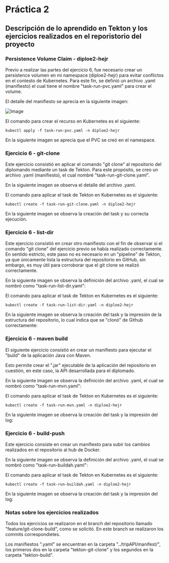 # Práctica 2

## Descripción de lo aprendido en Tekton y los ejercicios realizados en el reporistorio del proyecto 

### Persistence Volume Claim - diploe2-hejr
Previo a realizar las partes del ejercicio 6, fue necesario crear un persistence volumen en mi namespace (diploe2-hejr) para evitar conflictos en el contesto de Kubernetes. 
Para este fin, se definió un archivo .yaml (manifiesto) el cual tiene el nombre "task-run-pvc.yaml" para crear el volume. 

El detalle del manifiesto se aprecia en la siguiente imagen: 

![Image](https://github.com/user-attachments/assets/126c5c91-675f-4efb-bba9-54f761084be7)


El comando para crear el recurso en Kubernetes es el siguiente: 

    kubectl apply -f task-run-pvc.yaml -n diploe2-hejr

En la siguiente imagen se aprecia que el PVC se creó en el namespace. 



### Ejercicio 6 - git-clone

Este ejercicio consistió en aplicar el comando  "git clone" al repositorio del diplomando mediante un task de Tekton.
Para este propósito, se creo un archivo .yaml (manifiesto), el cual nombré "task-run-git-clone.yaml". 

En la siguiente imagen se observa el detalle del archivo .yaml. 


El comando para aplicar el task de Tekton en Kubernetes es el siguiente: 

    kubectl create -f task-run-git-clone.yaml -n diploe2-hejr

En la siguiente imagen se observa la creación del task y su correcta ejecución. 


### Ejercicio 6 - list-dir 

Este ejercicio consistió en crear otro manifiesto con el fin de observar si el comando "git clone" del ejercicio previo se había realizado correctamente. 
En sentido estricto, este paso no es necesario en un "pipeline" de Tekton, ya que únicamente lista la estructura del repositorio en GitHub, sin embargo, es muy útil para corroborar que el git clone se realizó  correctamente. 

En la siguiente imagen se observa la definición del archivo .yaml, el cual se nombró como "task-run-list-dir.yaml": 

El comando para aplicar el task de Tekton en Kubernetes es el siguiente: 

    kubectl create -f task-run-list-dir.yaml -n diploe2-hejr

En la siguiente imagen se observa la creación del task y la impresión de la estructura del repositorio, lo cual indica que se "clonó" de Github correctamente: 


### Ejercicio 6 - maven build 

El siguiente ejercicio consistió en crear un manifiesto para ejecutar el "build" de la aplicación Java con Maven. 

Esto permite crear el ".jar" ejecutable de la aplicación del repositorio en cuestión, en este caso, la API desarrollada para el diplomado. 

En la siguiente imagen se observa la definición del archivo .yaml, el cual se nombró como "task-run-mvn.yaml": 

El comando para aplicar el task de Tekton en Kubernetes es el siguiente: 

    kubectl create -f task-run-mvn.yaml -n diploe2-hejr

En la siguiente imagen se observa la creación del task y la impresión del log: 


### Ejercicio 6 - build-push

Este ejercicio consiste en crear un manifiesto para subir los cambios realizados en el repositorio al hub de Docker. 

En la siguiente imagen se observa la definición del archivo .yaml, el cual se nombró como "task-run-buildah.yaml": 


El comando para aplicar el task de Tekton en Kubernetes es el siguiente: 

    kubectl create -f task-run-buildah.yaml -n diploe2-hejr

En la siguiente imagen se observa la creación del task y la impresión del log: 


### Notas sobre los ejercicios realizados 

Todos los ejercicios se realizaron en el branch del repositorio llamado "feature/git-clone-build", como se solicitó. En este branch se realizaron los commits correspondietes. 

Los manifiestos ".yaml" se encuentran en la carpeta "../tripAPI/manifest/", los primeros dos en la carpeta "tekton-git-clone" y los segundos en la carpeta "tekton-build". 
